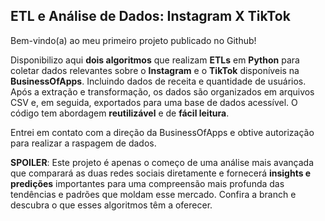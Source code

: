 ## ETL e Análise de Dados: Instagram X TikTok

Bem-vindo(a) ao meu primeiro projeto publicado no Github!

Disponibilizo aqui **dois algoritmos** que realizam **ETLs** em **Python** para coletar dados relevantes sobre o **Instagram** e o **TikTok** disponíveis na **BusinessOfApps**. Incluindo dados de receita e quantidade de usuários. Após a extração e transformação, os dados são organizados em arquivos CSV e, em seguida, exportados para uma base de dados acessível. O código tem abordagem **reutilizável** e de **fácil leitura**.

Entrei em contato com a direção da BusinessOfApps e obtive autorização para realizar a raspagem de dados.

**SPOILER**: Este projeto é apenas o começo de uma análise mais avançada que comparará as duas redes sociais diretamente e fornecerá **insights e predições** importantes para uma compreensão mais profunda das tendências e padrões que moldam esse mercado. Confira a branch e descubra o que esses algoritmos têm a oferecer.
